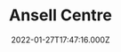 ---
date: 2022-01-27T17:47:16.000Z
title: Ansell Centre
latitude: 52.04259258858984
longitude: 0.9533563519379189
url: http://www.ansellcc.org.uk
category: checkin
---